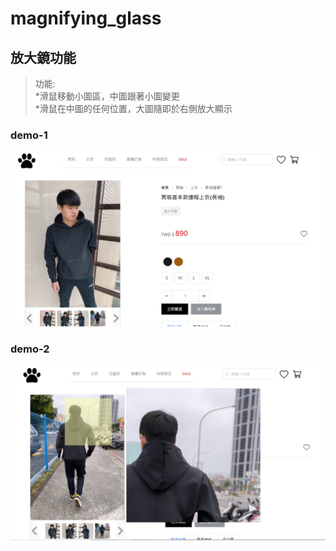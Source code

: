 # magnifying_glass

## 放大鏡功能
>功能:  
  *滑鼠移動小圖區，中圖跟著小圖變更  
  *滑鼠在中圖的任何位置，大圖隨即於右側放大顯示  
### demo-1  
![image](https://github.com/apple333069/magnifying_glass/blob/main/src/assets/demo-pic1.png)  

### demo-2  
![image](https://github.com/apple333069/magnifying_glass/blob/main/src/assets/demo-pic2.png)
